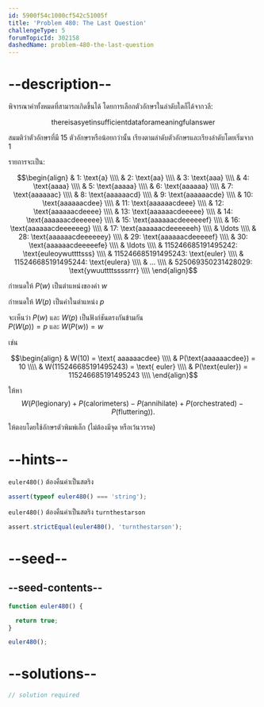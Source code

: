 ```yaml
---
id: 5900f54c1000cf542c51005f
title: 'Problem 480: The Last Question'
challengeType: 5
forumTopicId: 302158
dashedName: problem-480-the-last-question
---
```


# --description--

พิจารณาคำทั้งหมดที่สามารถเกิดขึ้นได้ โดยการเลือกตัวอักษรในลำดับใดก็ได้จากวลี:

$$\mathbf{\text{thereisasyetinsufficientdataforameaningfulanswer}}$$

สมมติว่าตัวอักษรที่มี 15 ตัวอักษรหรือน้อยกว่านั้น เรียงตามลำดับตัวอักษรและเรียงลำดับโดยเริ่มจาก 1

รายการจะเป็น:

$$\begin{align}
  & 1: \text{a} \\\\
  & 2: \text{aa} \\\\
  & 3: \text{aaa} \\\\
  & 4: \text{aaaa} \\\\
  & 5: \text{aaaaa} \\\\
  & 6: \text{aaaaaa} \\\\
  & 7: \text{aaaaaac} \\\\
  & 8: \text{aaaaaacd} \\\\
  & 9: \text{aaaaaacde} \\\\
  & 10: \text{aaaaaacdee} \\\\
  & 11: \text{aaaaaacdeee} \\\\
  & 12: \text{aaaaaacdeeee} \\\\
  & 13: \text{aaaaaacdeeeee} \\\\
  & 14: \text{aaaaaacdeeeeee} \\\\
  & 15: \text{aaaaaacdeeeeeef} \\\\
  & 16: \text{aaaaaacdeeeeeeg} \\\\
  & 17: \text{aaaaaacdeeeeeeh} \\\\
  & \ldots \\\\
  & 28: \text{aaaaaacdeeeeeey} \\\\
  & 29: \text{aaaaaacdeeeeef} \\\\
  & 30: \text{aaaaaacdeeeeefe} \\\\
  & \ldots \\\\
  & 115246685191495242: \text{euleoywuttttsss} \\\\
  & 115246685191495243: \text{euler} \\\\
  & 115246685191495244: \text{eulera} \\\\
  & ... \\\\
  & 525069350231428029: \text{ywuuttttssssrrr} \\\\
\end{align}$$

กำหนดให้ $P(w)$ เป็นตำแหน่งของคำ $w$

กำหนดให้ $W(p)$ เป็นคำในตำแหน่ง $p$

จะเห็นว่า $P(w)$ และ $W(p)$ เป็นฟังก์ชันตรงกันข้ามกัน  
$P(W(p)) = p$ และ $W(P(w)) = w$

เช่น

$$\begin{align}
  & W(10) = \text{ aaaaaacdee} \\\\
  & P(\text{aaaaaacdee}) = 10 \\\\
  & W(115246685191495243) = \text{ euler} \\\\
  & P(\text{euler}) = 115246685191495243 \\\\
\end{align}$$

ให้หา
$$W(P(\text{legionary}) + P(\text{calorimeters}) - P(\text{annihilate}) + P(\text{orchestrated}) - P(\text{fluttering})).$$

ให้ตอบโดยใช้อักษรตัวพิมพ์เล็ก (ไม่ต้องมีจุด หรือเว้นวรรค)

# --hints--

`euler480()` ต้องคืนค่าเป็นสตริง

```js
assert(typeof euler480() === 'string');
```

`euler480()` ต้องคืนค่าเป็นสตริง `turnthestarson`

```js
assert.strictEqual(euler480(), 'turnthestarson');
```

# --seed--

## --seed-contents--

```js
function euler480() {

  return true;
}

euler480();
```

# --solutions--

```js
// solution required
```
